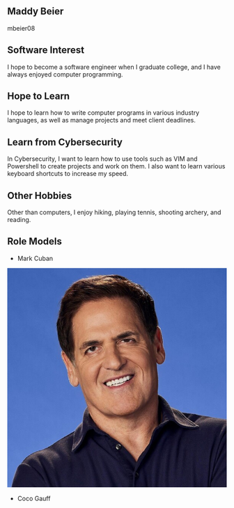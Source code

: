 ## Maddy Beier
mbeier08

## Software Interest
I hope to become a software engineer when I graduate college, and I have always enjoyed computer programming.

## Hope to Learn
I hope to learn how to write computer programs in various industry languages, as well as manage projects and meet client deadlines.
## Learn from Cybersecurity
In Cybersecurity, I want to learn how to use tools such as VIM and Powershell to create projects and work on them. I also want to learn various keyboard shortcuts to increase my speed.
## Other Hobbies
Other than computers, I enjoy hiking, playing tennis, shooting archery, and reading.

## Role Models
* Mark Cuban 


![MarkCuban](https://github.com/mbeier08/mbeier08-Profile/blob/main/579x579-Q90_658ffd051a71b2cb8bcae612645a957d.jpg)
* Coco Gauff 
